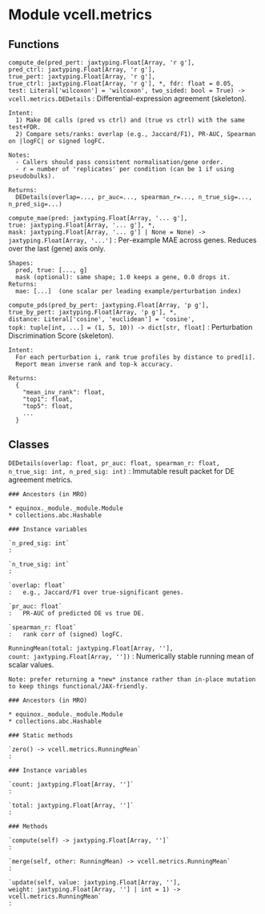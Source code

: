 Module vcell.metrics
====================

Functions
---------

`compute_de(pred_pert: jaxtyping.Float[Array, 'r g'], pred_ctrl: jaxtyping.Float[Array, 'r g'], true_pert: jaxtyping.Float[Array, 'r g'], true_ctrl: jaxtyping.Float[Array, 'r g'], *, fdr: float = 0.05, test: Literal['wilcoxon'] = 'wilcoxon', two_sided: bool = True) ‑> vcell.metrics.DEDetails`
:   Differential-expression agreement (skeleton).
    
    Intent:
      1) Make DE calls (pred vs ctrl) and (true vs ctrl) with the same test+FDR.
      2) Compare sets/ranks: overlap (e.g., Jaccard/F1), PR-AUC, Spearman on |logFC| or signed logFC.
    
    Notes:
      - Callers should pass consistent normalisation/gene order.
      - r = number of 'replicates' per condition (can be 1 if using pseudobulks).
    
    Returns:
      DEDetails(overlap=..., pr_auc=..., spearman_r=..., n_true_sig=..., n_pred_sig=...)

`compute_mae(pred: jaxtyping.Float[Array, '... g'], true: jaxtyping.Float[Array, '... g'], *, mask: jaxtyping.Float[Array, '... g'] | None = None) ‑> jaxtyping.Float[Array, '...']`
:   Per-example MAE across genes. Reduces over the last (gene) axis only.
    
    Shapes:
      pred, true: [..., g]
      mask (optional): same shape; 1.0 keeps a gene, 0.0 drops it.
    Returns:
      mae: [...]  (one scalar per leading example/perturbation index)

`compute_pds(pred_by_pert: jaxtyping.Float[Array, 'p g'], true_by_pert: jaxtyping.Float[Array, 'p g'], *, distance: Literal['cosine', 'euclidean'] = 'cosine', topk: tuple[int, ...] = (1, 5, 10)) ‑> dict[str, float]`
:   Perturbation Discrimination Score (skeleton).
    
    Intent:
      For each perturbation i, rank true profiles by distance to pred[i].
      Report mean inverse rank and top-k accuracy.
    
    Returns:
      {
        "mean_inv_rank": float,
        "top1": float,
        "top5": float,
        ...
      }

Classes
-------

`DEDetails(overlap: float, pr_auc: float, spearman_r: float, n_true_sig: int, n_pred_sig: int)`
:   Immutable result packet for DE agreement metrics.

    ### Ancestors (in MRO)

    * equinox._module._module.Module
    * collections.abc.Hashable

    ### Instance variables

    `n_pred_sig: int`
    :

    `n_true_sig: int`
    :

    `overlap: float`
    :   e.g., Jaccard/F1 over true-significant genes.

    `pr_auc: float`
    :   PR-AUC of predicted DE vs true DE.

    `spearman_r: float`
    :   rank corr of (signed) logFC.

`RunningMean(total: jaxtyping.Float[Array, ''], count: jaxtyping.Float[Array, ''])`
:   Numerically stable running mean of scalar values.
    
    Note: prefer returning a *new* instance rather than in-place mutation
    to keep things functional/JAX-friendly.

    ### Ancestors (in MRO)

    * equinox._module._module.Module
    * collections.abc.Hashable

    ### Static methods

    `zero() ‑> vcell.metrics.RunningMean`
    :

    ### Instance variables

    `count: jaxtyping.Float[Array, '']`
    :

    `total: jaxtyping.Float[Array, '']`
    :

    ### Methods

    `compute(self) ‑> jaxtyping.Float[Array, '']`
    :

    `merge(self, other: RunningMean) ‑> vcell.metrics.RunningMean`
    :

    `update(self, value: jaxtyping.Float[Array, ''], weight: jaxtyping.Float[Array, ''] | int = 1) ‑> vcell.metrics.RunningMean`
    :
